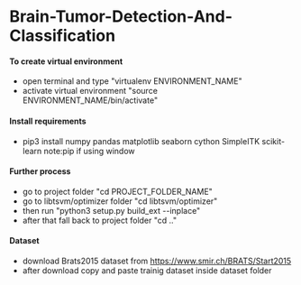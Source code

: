 # Brain-Tumor-Detection-And-Classification
#### To create virtual environment
- open terminal and type "virtualenv ENVIRONMENT_NAME"
- activate virtual environment "source ENVIRONMENT_NAME/bin/activate"

#### Install requirements
- pip3 install numpy pandas matplotlib seaborn cython SimpleITK scikit-learn
note:pip if using window

#### Further process
- go to project folder "cd PROJECT_FOLDER_NAME"
- go to libtsvm/optimizer folder "cd libtsvm/optimizer"
- then run "python3 setup.py build_ext --inplace"
- after that fall back to project folder "cd .."

#### Dataset 
- download Brats2015 dataset from https://www.smir.ch/BRATS/Start2015
- after download copy and paste trainig dataset inside dataset folder 
